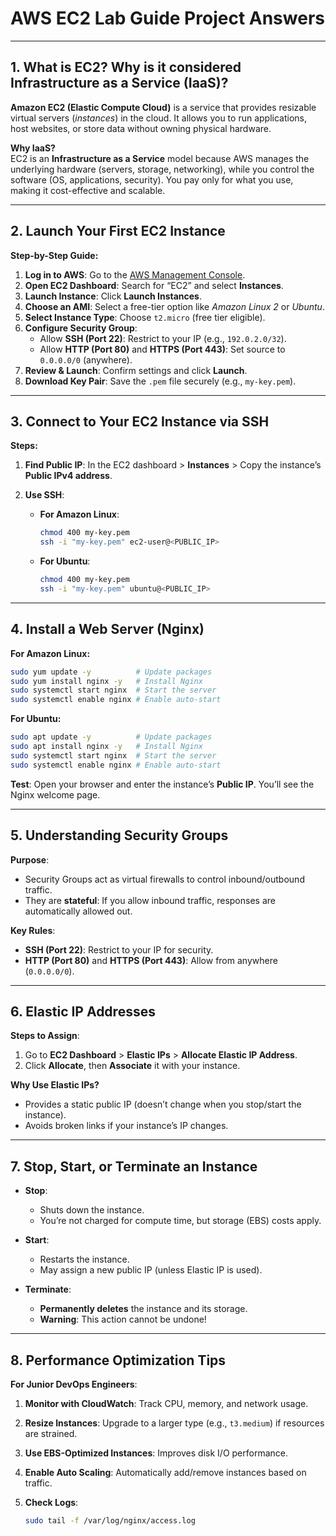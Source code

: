 
# AWS EC2 Lab Guide Project Answers

---

## 1. What is EC2? Why is it considered Infrastructure as a Service (IaaS)?  
**Amazon EC2 (Elastic Compute Cloud)** is a service that provides resizable virtual servers (*instances*) in the cloud. It allows you to run applications, host websites, or store data without owning physical hardware.  

**Why IaaS?**  
EC2 is an **Infrastructure as a Service** model because AWS manages the underlying hardware (servers, storage, networking), while you control the software (OS, applications, security). You pay only for what you use, making it cost-effective and scalable.  

---

## 2. Launch Your First EC2 Instance  
**Step-by-Step Guide:**  
1. **Log in to AWS**: Go to the [AWS Management Console](https://aws.amazon.com/console/).  
2. **Open EC2 Dashboard**: Search for “EC2” and select **Instances**.  
3. **Launch Instance**: Click **Launch Instances**.  
4. **Choose an AMI**: Select a free-tier option like *Amazon Linux 2* or *Ubuntu*.  
5. **Select Instance Type**: Choose `t2.micro` (free tier eligible).  
6. **Configure Security Group**:  
   - Allow **SSH (Port 22)**: Restrict to your IP (e.g., `192.0.2.0/32`).  
   - Allow **HTTP (Port 80)** and **HTTPS (Port 443)**: Set source to `0.0.0.0/0` (anywhere).  
7. **Review & Launch**: Confirm settings and click **Launch**.  
8. **Download Key Pair**: Save the `.pem` file securely (e.g., `my-key.pem`).  

---

## 3. Connect to Your EC2 Instance via SSH  
**Steps:**  
1. **Find Public IP**: In the EC2 dashboard > **Instances** > Copy the instance’s **Public IPv4 address**.  
2. **Use SSH**:  

   - **For Amazon Linux**:  
     ```bash
     chmod 400 my-key.pem
     ssh -i "my-key.pem" ec2-user@<PUBLIC_IP>
     ```

   - **For Ubuntu**:  
     ```bash
     chmod 400 my-key.pem
     ssh -i "my-key.pem" ubuntu@<PUBLIC_IP>
     ```

---

## 4. Install a Web Server (Nginx)  
**For Amazon Linux:**  
```bash
sudo yum update -y          # Update packages
sudo yum install nginx -y   # Install Nginx
sudo systemctl start nginx  # Start the server
sudo systemctl enable nginx # Enable auto-start
````

**For Ubuntu:**

```bash
sudo apt update -y          # Update packages
sudo apt install nginx -y   # Install Nginx
sudo systemctl start nginx  # Start the server
sudo systemctl enable nginx # Enable auto-start
```

**Test**: Open your browser and enter the instance’s **Public IP**. You’ll see the Nginx welcome page.

---

## 5. Understanding Security Groups

**Purpose**:

* Security Groups act as virtual firewalls to control inbound/outbound traffic.
* They are **stateful**: If you allow inbound traffic, responses are automatically allowed out.

**Key Rules**:

* **SSH (Port 22)**: Restrict to your IP for security.
* **HTTP (Port 80)** and **HTTPS (Port 443)**: Allow from anywhere (`0.0.0.0/0`).

---

## 6. Elastic IP Addresses

**Steps to Assign**:

1. Go to **EC2 Dashboard** > **Elastic IPs** > **Allocate Elastic IP Address**.
2. Click **Allocate**, then **Associate** it with your instance.

**Why Use Elastic IPs?**

* Provides a static public IP (doesn’t change when you stop/start the instance).
* Avoids broken links if your instance’s IP changes.

---

## 7. Stop, Start, or Terminate an Instance

* **Stop**:

  * Shuts down the instance.
  * You’re not charged for compute time, but storage (EBS) costs apply.
* **Start**:

  * Restarts the instance.
  * May assign a new public IP (unless Elastic IP is used).
* **Terminate**:

  * **Permanently deletes** the instance and its storage.
  * **Warning**: This action cannot be undone!

---

## 8. Performance Optimization Tips

**For Junior DevOps Engineers**:

1. **Monitor with CloudWatch**: Track CPU, memory, and network usage.
2. **Resize Instances**: Upgrade to a larger type (e.g., `t3.medium`) if resources are strained.
3. **Use EBS-Optimized Instances**: Improves disk I/O performance.
4. **Enable Auto Scaling**: Automatically add/remove instances based on traffic.
5. **Check Logs**:

   ```bash
   sudo tail -f /var/log/nginx/access.log
   ```

```

